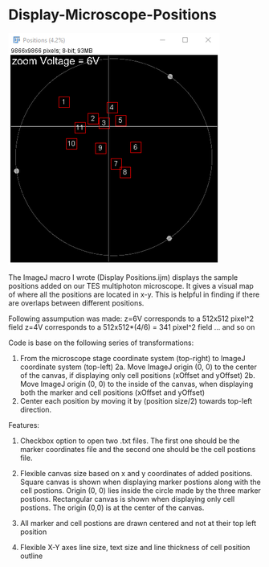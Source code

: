 # Display-Microscope-Positions


![alt text](https://github.com/ved-sharma/Display-Microscope-Positions/blob/master/Data/markers%2BFOVs.png)

The ImageJ macro I wrote (Display Positions.ijm) displays the sample positions added on our TES multiphoton microscope.
It gives a visual map of where all the positions are located in x-y.
This is helpful in finding if there are overlaps between different positions.

Following assumpution was made:
  z=6V corresponds to a 512x512 pixel^2 field
  z=4V corresponds to a 512x512*(4/6) =  341 pixel^2 field
  ... and so on

Code is base on the following series of transformations:
1. From the microscope stage coordinate system (top-right) to ImageJ coordinate system (top-left)
2a. Move ImageJ origin (0, 0) to the center of the canvas, if displaying only cell positions (xOffset and yOffset)
2b. Move ImageJ origin (0, 0) to the inside of the canvas, when displaying both the marker and cell positions (xOffset and yOffset)
3. Center each position by moving it by (position size/2) towards top-left direction. 

Features:
1. Checkbox option to open two .txt files. The first one should be the marker coordinates file and
    the second one should be the cell postions file.

2. Flexible canvas size based on x and y coordinates of added positions. 
    Square canvas is shown when displaying marker postions along with the cell postions.
    Origin (0, 0) lies inside the circle made by the three marker postions.
    Rectangular canvas is shown when displaying only cell postions. The origin (0,0) is at the center of the canvas.

3. All marker and cell postions are drawn centered and not at their top left position

4. Flexible X-Y axes line size, text size and line thickness of cell position outline
